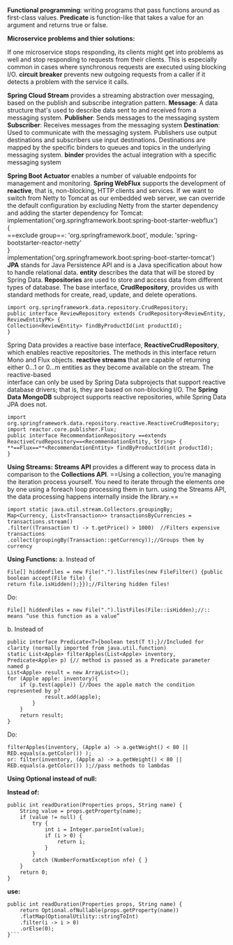 **Functional programming**: writing programs that pass functions around as first-class values.
**Predicate** is function-like that takes a value for an argument and returns true or false.  

**Microservice problems and thier solutions:**

If one microservice stops responding, its clients might get into problems as well and stop responding to requests from their clients. This is especially common in cases where synchronous requests are executed using blocking I/O. **circuit breaker** prevents new outgoing requests from a caller if it detects a problem with the service it calls. 

**Spring Cloud Stream** provides a streaming abstraction over messaging, based on the publish and subscribe integration pattern.
**Message**: A data structure that's used to describe data sent to and received from a messaging system.
**Publisher**: Sends messages to the messaging system
**Subscriber**: Receives messages from the messaging system
**Destination**: Used to communicate with the messaging system. Publishers use output destinations and subscribers use input destinations. Destinations are mapped by the specific binders to queues and topics in the underlying messaging system.
**binder** provides the actual integration with a specific messaging system

**Spring Boot Actuator** enables a number of valuable endpoints for management and monitoring.
**Spring WebFlux** supports the development of **reactive**,  that is, non-blocking, HTTP clients and services.
If we want to switch from Netty to Tomcat as our embedded web server, we can  override the default configuration by excluding Netty from the starter dependency and adding the starter dependency for Tomcat:  
implementation('org.springframework.boot:spring-boot-starter-webflux')  
{  
==exclude group==: 'org.springframework.boot', module: 'spring-bootstarter-reactor-netty'  
}  
implementation('org.springframework.boot:spring-boot-starter-tomcat')
**JPA** stands for Java Persistence API and is a Java specification about how to handle relational data.
 **entity** describes the data that will be stored by Spring Data.
**Repositories** are used to store and access data from different types of database. The base interface, **CrudRepository**, provides us with standard methods for create, read, update, and delete operations.
```
import org.springframework.data.repository.CrudRepository;  
public interface ReviewRepository extends CrudRepository<ReviewEntity, ReviewEntityPK> {  
Collection<ReviewEntity> findByProductId(int productId);  
}
```

Spring Data provides a reactive base interface, **ReactiveCrudRepository**, which enables reactive repositories. The methods in this interface return Mono and Flux objects. **reactive streams** that are capable of returning either 0...1 or 0...m entities as they become available on the stream. The reactive-based  
interface can only be used by Spring Data subprojects that support reactive database drivers; that is, they are based on non-blocking I/O. The **Spring Data MongoDB** subproject supports reactive repositories, while Spring Data JPA does not.

```
import org.springframework.data.repository.reactive.ReactiveCrudRepository;  
import reactor.core.publisher.Flux;  
public interface RecommendationRepository ==extends ReactiveCrudRepository==<RecommendationEntity, String> { 
**==Flux==**<RecommendationEntity> findByProductId(int productId); 
}
```

**Using Streams:**
**Streams API** provides a different way to process data in comparison to the **Collections API**. ==Using a collection, you’re managing the iteration process yourself. You need to iterate through the elements one by one using a foreach loop processing them in turn. using the Streams API, the data processing happens internally inside the library.==

```
import static java.util.stream.Collectors.groupingBy; 
Map<Currency, List<Transaction>> transactionsByCurrencies = transactions.stream() 
.filter((Transaction t) -> t.getPrice() > 1000)  //Filters expensive transactions
.collect(groupingBy(Transaction::getCurrency));//Groups them by currency
```

**Using Functions:**
a. Instead of 
```
File[] hiddenFiles = new File(".").listFiles(new FileFilter() {public boolean accept(File file) {
return file.isHidden();}});//Filtering hidden files! 
```
Do:
```
File[] hiddenFiles = new File(".").listFiles(File::isHidden);//:: means “use this function as a value”  
```

b. Instead of 
```
public interface Predicate<T>{boolean test(T t);}//Included for clarity (normally imported from java.util.function)
static List<Apple> filterApples(List<Apple> inventory, Predicate<Apple> p) {// method is passed as a Predicate parameter named p
List<Apple> result = new ArrayList<>();
for (Apple apple: inventory){
	if (p.test(apple)) {//Does the apple match the condition represented by p? 
			result.add(apple);
		}
	}
	return result;
}
```

Do:
```
filterApples(inventory, (Apple a) -> a.getWeight() < 80 || RED.equals(a.getColor()) );  
or: filter(inventory, (Apple a) -> a.getWeight() < 80 || RED.equals(a.getColor()) );//pass methods to lambdas
```

**Using Optional instead of null:**

**Instead of:**
```
public int readDuration(Properties props, String name) {
	String value = props.getProperty(name);
	if (value != null) {
		try {
			int i = Integer.parseInt(value);
			if (i > 0) {
				return i;
			}
		} 
		catch (NumberFormatException nfe) { }
	}
	return 0;
}  
```

**use:**
```
public int readDuration(Properties props, String name) {
	return Optional.ofNullable(props.getProperty(name))
	.flatMap(OptionalUtility::stringToInt)
	.filter(i -> i > 0)
	.orElse(0);
}```  